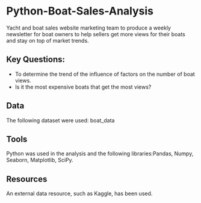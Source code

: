 # Python-Boat-Sales-Analysis

Yacht and boat sales website marketing team to produce a weekly newsletter for boat owners to help sellers get more views for their boats and stay on top of market trends.

## Key Questions:

- To determine the trend of the influence of factors on the number of boat views.
- Is it the most expensive boats that get the most views?

## Data

The following dataset were used: boat_data

## Tools

Python was used in the analysis and the following libraries:Pandas, Numpy, Seaborn, Matplotlib, SciPy.

## Resources

An external data resource, such as Kaggle, has been used.

